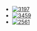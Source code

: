 
- [![3197](https://img.shields.io/badge/3197-Find_the_Minimum_Area_to_Cover_All_Ones_II-blue)](https://leetcode.com/problems/find-the-minimum-area-to-cover-all-ones-ii/description/?envType=daily-question&envId=2025-08-23) 
- [![3459](https://img.shields.io/badge/3459-Length_of_Longest_V_Shaped_Diagonal_Segment-blue)](https://leetcode.com/problems/length-of-longest-v-shaped-diagonal-segment/description/?envType=daily-question&envId=2025-08-27) 
- [![2561](https://img.shields.io/badge/2561-Rearranging_Fruits-blue)](https://leetcode.com/problems/rearranging-fruits/description/?envType=daily-question&envId=2025-08-02) 

